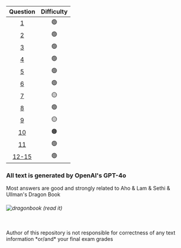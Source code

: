 |    **Question**   | **Difficulty** |
|:-----------------:|:--------------:|
|     [1](1.md)     |        🟢       |
|     [2](2.md)     |        🟢       |
|     [3](3.md)     |        🟢       |
|     [4](4.md)     |        🟢       |
|     [5](5.md)     |        🟢       |
|     [6](6.md)     |        🟢       |
|     [7](7.md)     |        🟡       |
|     [8](8.md)     |        🟢       |
|     [9](9.md)     |        🟡       |
|    [10](10.md)    |        🟠       |
|    [11](11.md)    |        🟢       |
| [12-15](12-15.md) |        🟢       |
### All text is generated by OpenAI's GPT-4o
Most answers are good and strongly related to Aho & Lam & Sethi & Ullman's Dragon Book<br>
###### ![dragonbook](https://upload.wikimedia.org/wikipedia/en/a/a3/Purple_dragon_book_b.jpg) (read it)
<br>
Author of this repository is not responsible for correctness of any text information *or/and* your final exam grades
